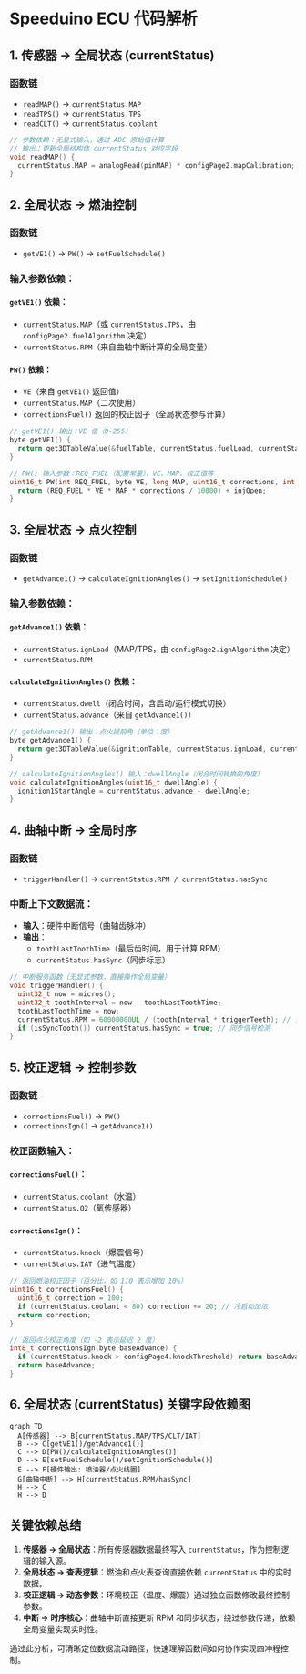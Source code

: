 # Speeduino ECU 代码解析

## 1. 传感器 → 全局状态 (currentStatus)

### 函数链
- `readMAP()` → `currentStatus.MAP`
- `readTPS()` → `currentStatus.TPS`
- `readCLT()` → `currentStatus.coolant`

```cpp
// 参数依赖：无显式输入，通过 ADC 原始值计算
// 输出：更新全局结构体 currentStatus 对应字段
void readMAP() {
  currentStatus.MAP = analogRead(pinMAP) * configPage2.mapCalibration;
}
```

## 2. 全局状态 → 燃油控制

### 函数链
- `getVE1()` → `PW()` → `setFuelSchedule()`

### 输入参数依赖：
#### `getVE1()` 依赖：
- `currentStatus.MAP`（或 `currentStatus.TPS`，由 `configPage2.fuelAlgorithm` 决定）
- `currentStatus.RPM`（来自曲轴中断计算的全局变量）

#### `PW()` 依赖：
- `VE`（来自 `getVE1()` 返回值）
- `currentStatus.MAP`（二次使用）
- `correctionsFuel()` 返回的校正因子（全局状态参与计算）

```cpp
// getVE1() 输出：VE 值（0-255）
byte getVE1() {
  return get3DTableValue(&fuelTable, currentStatus.fuelLoad, currentStatus.RPM);
}

// PW() 输入参数：REQ_FUEL（配置常量）、VE、MAP、校正值等
uint16_t PW(int REQ_FUEL, byte VE, long MAP, uint16_t corrections, int injOpen) {
  return (REQ_FUEL * VE * MAP * corrections / 10000) + injOpen;
}
```

## 3. 全局状态 → 点火控制

### 函数链
- `getAdvance1()` → `calculateIgnitionAngles()` → `setIgnitionSchedule()`

### 输入参数依赖：
#### `getAdvance1()` 依赖：
- `currentStatus.ignLoad`（MAP/TPS，由 `configPage2.ignAlgorithm` 决定）
- `currentStatus.RPM`

#### `calculateIgnitionAngles()` 依赖：
- `currentStatus.dwell`（闭合时间，含启动/运行模式切换）
- `currentStatus.advance`（来自 `getAdvance1()`）

```cpp
// getAdvance1() 输出：点火提前角（单位：度）
byte getAdvance1() {
  return get3DTableValue(&ignitionTable, currentStatus.ignLoad, currentStatus.RPM);
}

// calculateIgnitionAngles() 输入：dwellAngle（闭合时间转换的角度）
void calculateIgnitionAngles(uint16_t dwellAngle) {
  ignition1StartAngle = currentStatus.advance - dwellAngle;
}
```

## 4. 曲轴中断 → 全局时序

### 函数链
- `triggerHandler()` → `currentStatus.RPM / currentStatus.hasSync`

### 中断上下文数据流：
- **输入**：硬件中断信号（曲轴齿脉冲）
- **输出**：
    - `toothLastToothTime`（最后齿时间，用于计算 RPM）
    - `currentStatus.hasSync`（同步标志）

```cpp
// 中断服务函数（无显式参数，直接操作全局变量）
void triggerHandler() {
  uint32_t now = micros();
  uint32_t toothInterval = now - toothLastToothTime;
  toothLastToothTime = now;
  currentStatus.RPM = 60000000UL / (toothInterval * triggerTeeth); // 计算 RPM
  if (isSyncTooth()) currentStatus.hasSync = true; // 同步信号检测
}
```

## 5. 校正逻辑 → 控制参数

### 函数链
- `correctionsFuel()` → `PW()`
- `correctionsIgn()` → `getAdvance1()`

### 校正函数输入：
#### `correctionsFuel()`：
- `currentStatus.coolant`（水温）
- `currentStatus.O2`（氧传感器）

#### `correctionsIgn()`：
- `currentStatus.knock`（爆震信号）
- `currentStatus.IAT`（进气温度）

```cpp
// 返回燃油校正因子（百分比，如 110 表示增加 10%）
uint16_t correctionsFuel() {
  uint16_t correction = 100;
  if (currentStatus.coolant < 80) correction += 20; // 冷启动加浓
  return correction;
}

// 返回点火校正角度（如 -2 表示延迟 2 度）
int8_t correctionsIgn(byte baseAdvance) {
  if (currentStatus.knock > configPage4.knockThreshold) return baseAdvance - 2;
  return baseAdvance;
}
```

## 6. 全局状态 (currentStatus) 关键字段依赖图

```mermaid
graph TD
  A[传感器] --> B[currentStatus.MAP/TPS/CLT/IAT]
  B --> C[getVE1()/getAdvance1()]
  C --> D[PW()/calculateIgnitionAngles()]
  D --> E[setFuelSchedule()/setIgnitionSchedule()]
  E --> F[硬件输出: 喷油器/点火线圈]
  G[曲轴中断] --> H[currentStatus.RPM/hasSync]
  H --> C
  H --> D
```

## 关键依赖总结

1. **传感器 → 全局状态**：所有传感器数据最终写入 `currentStatus`，作为控制逻辑的输入源。
2. **全局状态 → 查表逻辑**：燃油和点火表查询直接依赖 `currentStatus` 中的实时数据。
3. **校正逻辑 → 动态参数**：环境校正（温度、爆震）通过独立函数修改最终控制参数。
4. **中断 → 时序核心**：曲轴中断直接更新 RPM 和同步状态，绕过参数传递，依赖全局变量实现实时性。

通过此分析，可清晰定位数据流动路径，快速理解函数间如何协作实现四冲程控制。
